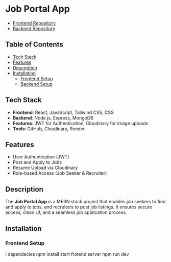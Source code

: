# Job Portal App
- [Frontend Repository](#)
- [Backend Repository](#)

## Table of Contents
- [Tech Stack](#tech-stack)
- [Features](#features)
- [Description](#description)
- [Installation](#installation)
  - [Frontend Setup](#frontend-setup)
  - [Backend Setup](#backend-setup)

## Tech Stack
- **Frontend**: React, JavaScript, Tailwind CSS, CSS  
- **Backend**: Node.js, Express, MongoDB  
- **Features**: JWT for Authentication, Cloudinary for image uploads  
- **Tools**: GitHub, Cloudinary, Render

## Features
- User Authentication (JWT)  
- Post and Apply to Jobs  
- Resume Upload via Cloudinary  
- Role-based Access (Job Seeker & Recruiter)  

## Description
The **Job Portal App** is a MERN stack project that enables job seekers to find and apply to jobs, and recruiters to post job listings. It ensures secure access, clean UI, and a seamless job application process.

## Installation

### Frontend Setup
i dependecies
npm install
start frotend server
npm run dev
